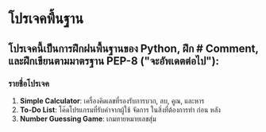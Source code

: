 # โปรเจคพื้นฐาน

## โปรเจคนี้เป็นการฝึกฝนพื้นฐานของ Python, ฝึก # Comment, และฝึกเขียนตามมาตรฐาน PEP-8 ("จะอัพเดตต่อไป"):

### รายชื่อโปรเจค
1. **Simple Calculator**: เครื่องคิดเลขที่รองรับการบวก, ลบ, คูณ, และหาร
2. **To-Do List**: โค๊ดโปรแกรมที่รับค่าจากผู้ใช้ จัดการ ในสิ่งที่ต้องการทำ ก่อน หลัง 
3. **Number Guessing Game**: เกมทายหมายเลขสุ่ม
